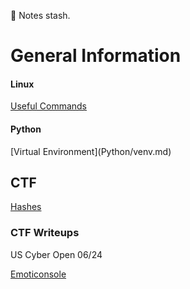 :page_with_curl: Notes stash. 
<h1>General Information</h1>
	<h4>Linux</h4>
	
[Useful Commands](Linux/Useful.md)

<h4>Python</h4>
[Virtual Environment](Python/venv.md)

<h2>CTF</h2>

[Hashes](CTF/Hashing/Hash.md)

<h3>CTF Writeups</h3>
US Cyber Open 06/24

[Emoticonsole](Upload/WriteUPs/Emoticonsole.md)

